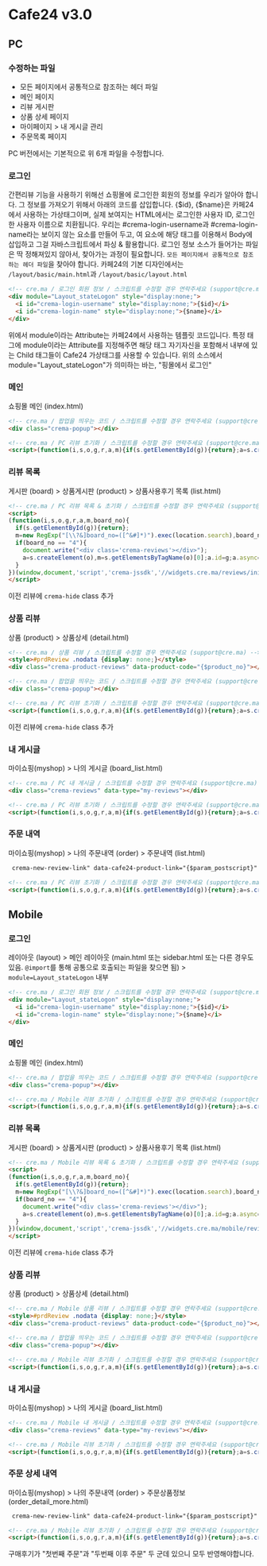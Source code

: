 # Cafe24 v3.0

## PC

### 수정하는 파일

- 모든 페이지에서 공통적으로 참조하는 헤더 파일
- 메인 페이지
- 리뷰 게시판
- 상품 상세 페이지
- 마이페이지 > 내 게시글 관리
- 주문목록 페이지

PC 버전에서는 기본적으로 위 6개 파일을 수정합니다.

### 로그인

간편리뷰 기능을 사용하기 위해선 쇼핑몰에 로그인한 회원의 정보를 우리가 알아야 합니다.
그 정보를 가져오기 위해서 아래의 코드를 삽입합니다.
{$id}, {$name}은 카페24에서 사용하는 가상태그이며, 실제 보여지는 HTML에서는 로그인한 사용자 ID, 로그인한 사용자 이름으로 치환됩니다.
우리는 #crema-login-username과 #crema-login-name라는 보이지 않는 요소를 만들어 두고, 여 요소에 해당 태그를 이용해서 Body에 삽입하고 그걸 자바스크립트에서 파싱 & 활용합니다.
로그인 정보 소스가 들어가는 파일은 딱 정해져있지 않아서, 찾아가는 과정이 필요합니다. `모든 페이지에서 공통적으로 참조하는 헤더 파일`을 찾아야 합니다. 카페24의 기본 디자인에서는 `/layout/basic/main.html`과 `/layout/basic/layout.html`

```html
<!-- cre.ma / 로그인 회원 정보 / 스크립트를 수정할 경우 연락주세요 (support@cre.ma) -->
<div module="Layout_stateLogon" style="display:none;">
  <i id="crema-login-username" style="display:none;">{$id}</i>
  <i id="crema-login-name" style="display:none;">{$name}</i>
</div>
```

위에서 module이라는 Attribute는 카페24에서 사용하는 템플릿 코드입니다.
특정 태그에 module이라는 Attribute를 지정해주면 해당 태그 자기자신을 포함해서 내부에 있는 Child 태그들이 Cafe24 가상태그를 사용할 수 있습니다.
위의 소스에서 module="Layout_stateLogon"가 의미하는 바는, "핑몰에서 로그인"


### 메인

쇼핑몰 메인 (index.html)

```html
<!-- cre.ma / 팝업을 띄우는 코드 / 스크립트를 수정할 경우 연락주세요 (support@cre.ma) -->
<div class="crema-popup"></div>

<!-- cre.ma / PC 리뷰 초기화 / 스크립트를 수정할 경우 연락주세요 (support@cre.ma) -->
<script>(function(i,s,o,g,r,a,m){if(s.getElementById(g)){return};a=s.createElement(o),m=s.getElementsByTagName(o)[0];a.id=g;a.async=1;a.src=r;m.parentNode.insertBefore(a,m)})(window,document,'script','crema-jssdk','//widgets.cre.ma/reviews/init.js?domain=lareine-co.com');</script>
```

### 리뷰 목록

게시판 (board) > 상품게시판 (product) > 상품사용후기 목록 (list.html)

```html
<!-- cre.ma / PC 리뷰 목록 & 초기화 / 스크립트를 수정할 경우 연락주세요 (support@cre.ma) -->
<script>
(function(i,s,o,g,r,a,m,board_no){
  if(s.getElementById(g)){return};
  m=new RegExp("[\\?&]board_no=([^&#]*)").exec(location.search),board_no=m?decodeURIComponent(m[1].replace(/\+/g, " ")):'';
  if(board_no == "4"){
    document.write("<div class='crema-reviews'></div>");
    a=s.createElement(o),m=s.getElementsByTagName(o)[0];a.id=g;a.async=1;a.src=r;m.parentNode.insertBefore(a,m);
  }
})(window,document,'script','crema-jssdk','//widgets.cre.ma/reviews/init.js?domain=lareine-co.com');
</script>
```

이전 리뷰에 `crema-hide` class 추가

### 상품 리뷰

상품 (product) > 상품상세 (detail.html)

```html
<!-- cre.ma / 상품 리뷰 / 스크립트를 수정할 경우 연락주세요 (support@cre.ma) -->
<style>#prdReview .nodata {display: none;}</style>
<div class="crema-product-reviews" data-product-code="{$product_no}"></div>
```

```html
<!-- cre.ma / 팝업을 띄우는 코드 / 스크립트를 수정할 경우 연락주세요 (support@cre.ma) -->
<div class="crema-popup"></div>

<!-- cre.ma / PC 리뷰 초기화 / 스크립트를 수정할 경우 연락주세요 (support@cre.ma) -->
<script>(function(i,s,o,g,r,a,m){if(s.getElementById(g)){return};a=s.createElement(o),m=s.getElementsByTagName(o)[0];a.id=g;a.async=1;a.src=r;m.parentNode.insertBefore(a,m)})(window,document,'script','crema-jssdk','//widgets.cre.ma/reviews/init.js?domain=lareine-co.com');</script>
```

이전 리뷰에 `crema-hide` class 추가

### 내 게시글

마이쇼핑(myshop) > 나의 게시글 (board_list.html)

```html
<!-- cre.ma / PC 내 게시글 / 스크립트를 수정할 경우 연락주세요 (support@cre.ma) -->
<div class="crema-reviews" data-type="my-reviews"></div>

<!-- cre.ma / PC 리뷰 초기화 / 스크립트를 수정할 경우 연락주세요 (support@cre.ma) -->
<script>(function(i,s,o,g,r,a,m){if(s.getElementById(g)){return};a=s.createElement(o),m=s.getElementsByTagName(o)[0];a.id=g;a.async=1;a.src=r;m.parentNode.insertBefore(a,m)})(window,document,'script','crema-jssdk','//widgets.cre.ma/reviews/init.js?domain=lareine-co.com');</script>
```

### 주문 내역

마이쇼핑(myshop) > 나의 주문내역 (order) > 주문내역 (list.html)

```html
 crema-new-review-link" data-cafe24-product-link="{$param_postscript}"
```

```html
<!-- cre.ma / PC 리뷰 초기화 / 스크립트를 수정할 경우 연락주세요 (support@cre.ma) -->
<script>(function(i,s,o,g,r,a,m){if(s.getElementById(g)){return};a=s.createElement(o),m=s.getElementsByTagName(o)[0];a.id=g;a.async=1;a.src=r;m.parentNode.insertBefore(a,m)})(window,document,'script','crema-jssdk','//widgets.cre.ma/reviews/init.js?domain=lareine-co.com');</script>
```

## Mobile

### 로그인

레이아웃 (layout) > 메인 레이아웃 (main.html 또는 sidebar.html 또는 다른 경우도 있음. `@import`를 통해 공통으로 호출되는 파일을 찾으면 됨) > `module=Layout_stateLogon` 내부

```html
<!-- cre.ma / 로그인 회원 정보 / 스크립트를 수정할 경우 연락주세요 (support@cre.ma) -->
<div module="Layout_stateLogon" style="display:none;">
  <i id="crema-login-username" style="display:none;">{$id}</i>
  <i id="crema-login-name" style="display:none;">{$name}</i>
</div>
```

### 메인

쇼핑몰 메인 (index.html)

```html
<!-- cre.ma / 팝업을 띄우는 코드 / 스크립트를 수정할 경우 연락주세요 (support@cre.ma) -->
<div class="crema-popup"></div>

<!-- cre.ma / Mobile 리뷰 초기화 / 스크립트를 수정할 경우 연락주세요 (support@cre.ma) -->
<script>(function(i,s,o,g,r,a,m){if(s.getElementById(g)){return};a=s.createElement(o),m=s.getElementsByTagName(o)[0];a.id=g;a.async=1;a.src=r;m.parentNode.insertBefore(a,m)})(window,document,'script','crema-jssdk','//widgets.cre.ma/mobile/reviews/init.js?domain=lareine-co.com');</script>
```


### 리뷰 목록

게시판 (board) > 상품게시판 (product) > 상품사용후기 목록 (list.html)

```html
<!-- cre.ma / Mobile 리뷰 목록 & 초기화 / 스크립트를 수정할 경우 연락주세요 (support@cre.ma) -->
<script>
(function(i,s,o,g,r,a,m,board_no){
  if(s.getElementById(g)){return};
  m=new RegExp("[\\?&]board_no=([^&#]*)").exec(location.search),board_no=m?decodeURIComponent(m[1].replace(/\+/g, " ")):'';
  if(board_no == "4"){
    document.write("<div class='crema-reviews'></div>");
    a=s.createElement(o),m=s.getElementsByTagName(o)[0];a.id=g;a.async=1;a.src=r;m.parentNode.insertBefore(a,m);
  }
})(window,document,'script','crema-jssdk','//widgets.cre.ma/mobile/reviews/init.js?domain=lareine-co.com');
</script>
```

이전 리뷰에 `crema-hide` class 추가

### 상품 리뷰

상품 (product) > 상품상세 (detail.html)

```html
<!-- cre.ma / Mobile 상품 리뷰 / 스크립트를 수정할 경우 연락주세요 (support@cre.ma) -->
<style>#prdReview .nodata {display: none;}</style>
<div class="crema-product-reviews" data-product-code="{$product_no}"></div>
```

```html
<!-- cre.ma / 팝업을 띄우는 코드 / 스크립트를 수정할 경우 연락주세요 (support@cre.ma) -->
<div class="crema-popup"></div>

<!-- cre.ma / Mobile 리뷰 초기화 / 스크립트를 수정할 경우 연락주세요 (support@cre.ma) -->
<script>(function(i,s,o,g,r,a,m){if(s.getElementById(g)){return};a=s.createElement(o),m=s.getElementsByTagName(o)[0];a.id=g;a.async=1;a.src=r;m.parentNode.insertBefore(a,m)})(window,document,'script','crema-jssdk','//widgets.cre.ma/mobile/reviews/init.js?domain=lareine-co.com');</script>
```

### 내 게시글

마이쇼핑(myshop) > 나의 게시글 (board_list.html)

```html
<!-- cre.ma / Mobile 내 게시글 / 스크립트를 수정할 경우 연락주세요 (support@cre.ma) -->
<div class="crema-reviews" data-type="my-reviews"></div>

<!-- cre.ma / Mobile 리뷰 초기화 / 스크립트를 수정할 경우 연락주세요 (support@cre.ma) -->
<script>(function(i,s,o,g,r,a,m){if(s.getElementById(g)){return};a=s.createElement(o),m=s.getElementsByTagName(o)[0];a.id=g;a.async=1;a.src=r;m.parentNode.insertBefore(a,m)})(window,document,'script','crema-jssdk','//widgets.cre.ma/mobile/reviews/init.js?domain=lareine-co.com');</script>
```

### 주문 상세 내역

마이쇼핑(myshop) > 나의 주문내역 (order) > 주문상품정보 (order_detail_more.html)

```html
 crema-new-review-link" data-cafe24-product-link="{$param_postscript}" data-review-source="mobile_my_orders"
```

```html
<!-- cre.ma / Mobile 리뷰 초기화 / 스크립트를 수정할 경우 연락주세요 (support@cre.ma) -->
<script>(function(i,s,o,g,r,a,m){if(s.getElementById(g)){return};a=s.createElement(o),m=s.getElementsByTagName(o)[0];a.id=g;a.async=1;a.src=r;m.parentNode.insertBefore(a,m)})(window,document,'script','crema-jssdk','//widgets.cre.ma/mobile/reviews/init.js?domain=lareine-co.com');</script>
```

구매후기가 "첫번째 주문"과 "두번째 이후 주문" 두 군데 있으니 모두 반영해야합니다.
